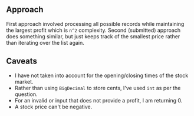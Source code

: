 ## Approach

First approach involved processing all possible records while maintaining the largest profit which is ```n^2``` complexity.
Second (submitted) approach does something similar, but just keeps track of the smallest price rather than iterating over the list again.

## Caveats

 - I have not taken into account for the opening/closing times of the stock market.
 - Rather than using ```BigDecimal``` to store cents, I've used ```int``` as per the question.
 - For an invalid or input that does not provide a profit, I am returning 0.
 - A stock price can't be negative.
